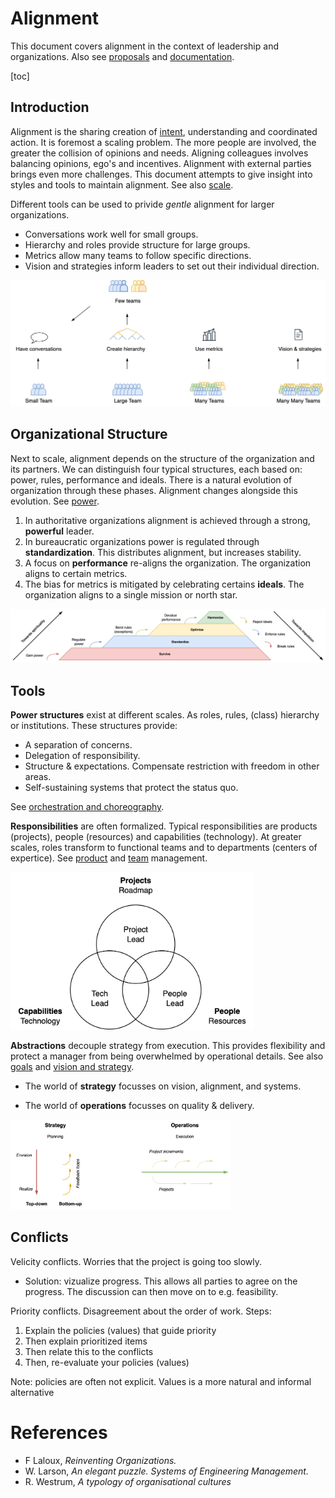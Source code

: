 # Alignment

This document covers alignment in the context of leadership and organizations. Also see [proposals](../collaboration/communication/proposals.md) and [documentation](../collaboration/documentation.md).

[toc]

## Introduction

Alignment is the sharing creation of [intent](intent.md), understanding and coordinated action. It is foremost a scaling problem. The more people are involved, the greater the collision of opinions and needs. Aligning colleagues involves balancing opinions, ego's and incentives. Alignment with external parties brings even more challenges. This document attempts to give insight into styles and tools to maintain alignment. See also [scale](scale.md).

Different tools can be used to privide *gentle* alignment for larger organizations.

- Conversations work well for small groups.
- Hierarchy and roles provide structure for large groups.
- Metrics allow many teams to follow specific directions.
- Vision and strategies inform leaders to set out their individual direction.

<img src="../img/alignment-scaling.png" alt="alignment-scaling" style="max-height:21em;" />

## Organizational Structure

Next to scale, alignment depends on the structure of the organization and its partners. We can distinguish four typical structures, each based on: power, rules, performance and ideals. There is a natural evolution of organization through these phases. Alignment changes alongside this evolution. See [power](../systems/power.md).

1. In authoritative organizations alignment is achieved through a strong, **powerful** leader.
2. In bureaucratic organizations power is regulated through **standardization**. This distributes alignment, but increases stability.
3. A focus on **performance** re-aligns the organization. The organization aligns to certain metrics.
4. The bias for metrics is mitigated by celebrating certains **ideals**. The organization aligns to a single mission or north star.

![pyramid-organiational-progression](../img/pyramid-organiational-progression.png)

## Tools

**Power structures** exist at different scales. As roles, rules, (class) hierarchy or institutions. These structures provide:

- A separation of concerns.
- Delegation of responsibility.
- Structure & expectations. Compensate restriction with freedom in other areas.
- Self-sustaining systems that protect the status quo.

See [orchestration and choreography](../alignment/orchestration-choreography.md).

**Responsibilities** are often formalized. Typical responsibilities are products (projects), people (resources) and capabilities (technology). At greater scales, roles transform to functional teams and to departments (centers of expertice). See [product](../management/product-management.md) and [team](../teams/team-management.md) management.

<img src="../img/venn-people-projects-capability.png" alt="venn-people-projects-capability" style="max-height:18em;" />

**Abstractions** decouple strategy from execution. This provides flexibility and protect a manager from being overwhelmed by operational details. See also [goals](./goals.md) and [vision and strategy](./vision-strategy-documents.md).

- The world of **strategy** focusses on vision, alignment, and systems.

- The world of **operations** focusses on quality & delivery.

<img src="../img/strategy-operations.png" alt="strategy-operations" style="width:70%;" />

## Conflicts

Velicity conflicts. Worries that the project is going too slowly.

- Solution: vizualize progress. This allows all parties to agree on the progress. The discussion can then move on to e.g. feasibility.

Priority conflicts. Disagreement about the order of work. Steps:

1. Explain the policies (values) that guide priority
2. Then explain prioritized items
3. Then relate this to the conflicts
4. Then, re-evaluate your policies (values)

Note: policies are often not explicit. Values is a more natural and informal alternative

# References

- F Laloux, *Reinventing Organizations.*
- W. Larson, *An elegant puzzle. Systems of Engineering Management.*
- R. Westrum, *A typology of organisational cultures*
